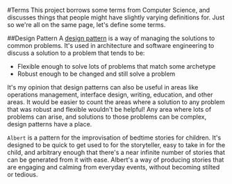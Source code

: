 #Terms
This project borrows some terms from Computer Science, and discusses things that people might have slightly varying definitions for. Just so we're all on the same page, let's define some terms. 

##Design Pattern
A [design pattern](https://en.wikipedia.org/wiki/Design_pattern) is a way of managing the solutions to common problems. It's used in architecture and software engineering to discuss a solution to a problem that tends to be:
* Flexible enough to solve lots of problems that match some archetype
* Robust enough to be changed and still solve a problem 

It's my opinion that design patterns can also be useful in areas like operations management, interface design, writing, education, and other areas. It would be easier to count the areas where a solution to any problem that was robust and flexible wouldn't be helpful! Any area where lots of problems can arise, and solutions to those problems can be complex, design patterns have a place. 

`Albert` is a pattern for the improvisation of bedtime stories for children. It's designed to be quick to get used to for the storyteller, easy to take in for the child, and arbitrary enough that there's a near infinite number of stories that can be generated from it with ease. Albert's a way of producing stories that are engaging and calming from everyday events, without becoming stilted or tedious. 
